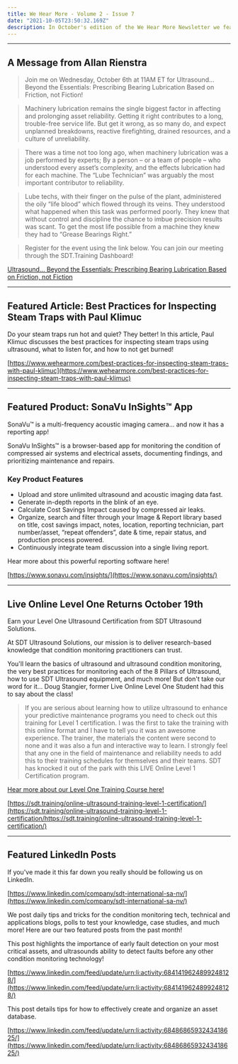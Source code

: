```yaml
---
title: We Hear More - Volume 2 - Issue 7
date: "2021-10-05T23:50:32.169Z"
description: In October's edition of the We Hear More Newsletter we feature the next addition to the Ultrasound... Beyond the Essentials Series, Best Practices for monitoring Steam Traps, the SonaVu InSights™ App, and our next Level One Class!
---
```


***

## A Message from Allan Rienstra

> Join me on Wednesday, October 6th at 11AM ET for Ultrasound... Beyond the Essentials: Prescribing Bearing Lubrication Based on Friction, not Fiction!

> Machinery lubrication remains the single biggest factor in affecting and prolonging asset reliability. Getting it right contributes to a long, trouble-free service life. But get it wrong, as so many do, and expect unplanned breakdowns, reactive firefighting, drained resources, and a culture of unreliability.

> There was a time not too long ago, when machinery lubrication was a job performed by experts; By a person – or a team of people – who understood every asset’s complexity, and the effects lubrication had for each machine. The “Lube Technician” was arguably the most important contributor to reliability.

> Lube techs, with their finger on the pulse of the plant, administered the oily “life blood” which flowed through its veins. They understood what happened when this task was performed poorly. They knew that without control and discipline the chance to imbue precision results was scant. To get the most life possible from a machine they knew they had to “Grease Bearings Right.”

> Register for the event using the link below. You can join our meeting through the SDT.Training Dashboard!

[Ultrasound… Beyond the Essentials: Prescribing Bearing Lubrication Based on Friction, not Fiction](https://sdt.training/ultrasound-beyond-the-essentials-prescribing-bearing-lubrication-based-on-asset-condition-ultrasound-better-practices/)

***

## Featured Article: Best Practices for Inspecting Steam Traps with Paul Klimuc

Do your steam traps run hot and quiet? They better! In this article, Paul Klimuc discusses the best practices for inspecting steam traps using ultrasound, what to listen for, and how to not get burned!

[https://www.wehearmore.com/best-practices-for-inspecting-steam-traps-with-paul-klimuc](https://www.wehearmore.com/best-practices-for-inspecting-steam-traps-with-paul-klimuc)

***

## Featured Product: SonaVu InSights™ App

SonaVu™ is a multi-frequency acoustic imaging camera... and now it has a reporting app!

SonaVu InSights™ is a browser-based app for monitoring the condition of compressed air systems and electrical assets, documenting findings, and prioritizing maintenance and repairs.


### Key Product Features

- Upload and store unlimited ultrasound and acoustic imaging data fast.
- Generate in-depth reports in the blink of an eye.
- Calculate Cost Savings Impact caused by compressed air leaks.
- Organize, search and filter through your Image & Report library based on title, cost savings impact, notes, location, reporting technician, part number/asset, “repeat offenders”, date & time, repair status, and production process powered.
- Continuously integrate team discussion into a single living report.

Hear more about this powerful reporting software here!

[https://www.sonavu.com/insights/](https://www.sonavu.com/insights/)

***

## Live Online Level One Returns October 19th

Earn your Level One Ultrasound Certification from SDT Ultrasound Solutions.

At SDT Ultrasound Solutions, our mission is to deliver research-based knowledge that condition monitoring practitioners can trust. 

You'll learn the basics of ultrasound and ultrasound condition monitoring, the very best practices for monitoring each of the 8 Pillars of Ultrasound, how to use SDT Ultrasound equipment, and much more! But don't take our word for it... Doug Stangier, former Live Online Level One Student had this to say about the class!

> If you are serious about learning how to utilize ultrasound to enhance your predictive maintenance programs you need to check out this training for Level 1 certification. I was the first to take the training with this online format and I have to tell you it was an awesome experience. The trainer, the materials the content were second to none and it was also a fun and interactive way to learn. I strongly feel that any one in the field of maintenance and reliability needs to add this to their training schedules for themselves and their teams. SDT has knocked it out of the park with this LIVE Online Level 1 Certification program. 

[Hear more about our Level One Training Course here!](https://sdt.training/online-ultrasound-training-level-1-certification/)

[https://sdt.training/online-ultrasound-training-level-1-certification/](https://sdt.training/online-ultrasound-training-level-1-certification/https://sdt.training/online-ultrasound-training-level-1-certification/)

***

## Featured LinkedIn Posts

If you've made it this far down you really should be following us on LinkedIn.

[https://www.linkedin.com/company/sdt-international-sa-nv/](https://www.linkedin.com/company/sdt-international-sa-nv/)

We post daily tips and tricks for the condition monitoring tech, technical and applications blogs, polls to test your knowledge, case studies, and much more! Here are our two featured posts from the past month!

This post highlights the importance of early fault detection on your most critical assets, and ultrasounds ability to detect faults before any other condition monitoring technology!

[https://www.linkedin.com/feed/update/urn:li:activity:6841419624899248128/](https://www.linkedin.com/feed/update/urn:li:activity:6841419624899248128/)

This post details tips for how to effectively create and organize an asset database.

[https://www.linkedin.com/feed/update/urn:li:activity:6848686593243418625/](https://www.linkedin.com/feed/update/urn:li:activity:6848686593243418625/)